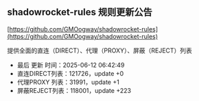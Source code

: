 ## shadowrocket-rules 规则更新公告

[https://github.com/GMOogway/shadowrocket-rules](https://github.com/GMOogway/shadowrocket-rules)

提供全面的直连（DIRECT）、代理（PROXY）、屏蔽（REJECT）列表
- 最后 更新 时间：2025-06-12 06:42:49
- 直连DIRECT列表：121726，update +0
- 代理PROXY 列表：31991，update +1
- 屏蔽REJECT列表：118001，update +223